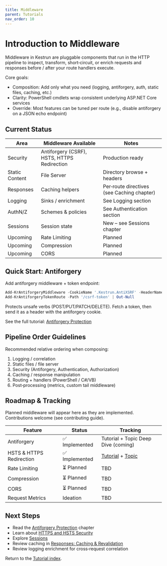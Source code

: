 ```yaml
---
title: Middleware
parent: Tutorials
nav_order: 10
---
```


# Introduction to Middleware

Middleware in Kestrun are pluggable components that run in the HTTP pipeline to inspect, transform, short‑circuit,
or enrich requests and responses before / after your route handlers execute.

Core goals:

- Composition: Add only what you need (logging, antiforgery, auth, static files, caching, etc.)
- Clarity: PowerShell cmdlets wrap consistent underlying ASP.NET Core services
- Override: Most features can be tuned per route (e.g., disable antiforgery on a JSON echo endpoint)

## Current Status

| Area | Middleware Available | Notes |
|------|----------------------|-------|
| Security | Antiforgery (CSRF), HSTS, HTTPS Redirection | Production ready |
| Static Content | File Server | Directory browse + headers |
| Responses | Caching helpers | Per‑route directives (see Caching chapter) |
| Logging | Sinks / enrichment | See Logging section |
| AuthN/Z | Schemes & policies | See Authentication section |
| Sessions | Session state | New – see Sessions chapter |
| Upcoming | Rate Limiting | Planned |
| Upcoming | Compression | Planned |
| Upcoming | CORS | Planned |

## Quick Start: Antiforgery

Add antiforgery middleware + token endpoint:

```powershell
Add-KrAntiforgeryMiddleware -CookieName '.Kestrun.AntiXSRF' -HeaderName 'X-CSRF-TOKEN'
Add-KrAntiforgeryTokenRoute -Path '/csrf-token' | Out-Null
```

Protects unsafe verbs (POST/PUT/PATCH/DELETE). Fetch a token, then send it as a header with the antiforgery cookie.

See the full tutorial: [Antiforgery Protection](./1.Antiforgery)

## Pipeline Order Guidelines

Recommended relative ordering when composing:

1. Logging / correlation
2. Static files / file server
3. Security (Antiforgery, Authentication, Authorization)
4. Caching / response manipulation
5. Routing + handlers (PowerShell / C#/VB)
6. Post‑processing (metrics, custom tail middleware)

## Roadmap & Tracking

Planned middleware will appear here as they are implemented. Contributions welcome (see contributing guide).

| Feature | Status | Tracking |
|---------|--------|----------|
| Antiforgery | ✅ Implemented | Tutorial + Topic Deep Dive (coming) |
| HSTS & HTTPS Redirection | ✅ Implemented | [Tutorial](./4.Https-Hsts) + [Topic](../../../topics/hsts) |
| Rate Limiting | ⏳ Planned | TBD |
| Compression | ⏳ Planned | TBD |
| CORS | ⏳ Planned | TBD |
| Request Metrics | Ideation | TBD |

## Next Steps

- Read the [Antiforgery Protection](./1.Antiforgery) chapter
- Learn about [HTTPS and HSTS Security](./4.Https-Hsts)
- Explore [Sessions](../19.Session/1.Sessions)
- Review caching in [Responses: Caching & Revalidation](/pwsh/tutorial/9.Responses/8.Caching)
- Review logging enrichment for cross‑request correlation

Return to the [Tutorial index](/pwsh/tutorial/index).

